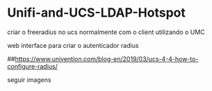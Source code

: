 # Unifi-and-UCS-LDAP-Hotspot

criar o freeradius no ucs normalmente com o client utilizando o UMC 

web interface para criar o autenticador radius

##https://www.univention.com/blog-en/2019/03/ucs-4-4-how-to-configure-radius/

seguir imagens
